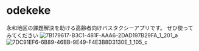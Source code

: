 # odekeke

永和地区の課題解決を助ける高齢者向けバスタクシーアプリです。
ぜひ使ってみてください
![7B179617-B3C1-481F-AAA6-2DAD197B29FA_1_201_a](https://user-images.githubusercontent.com/87113276/180641318-eecf8947-6d48-465e-aca0-eb0b1dadf0d9.jpeg)![7DC91EF6-6B89-46BB-9E49-F4E3B8D3130E_1_105_c](https://user-images.githubusercontent.com/87113276/180641100-e39fdfc0-b37c-451a-94d8-c388f970905f.jpeg)

